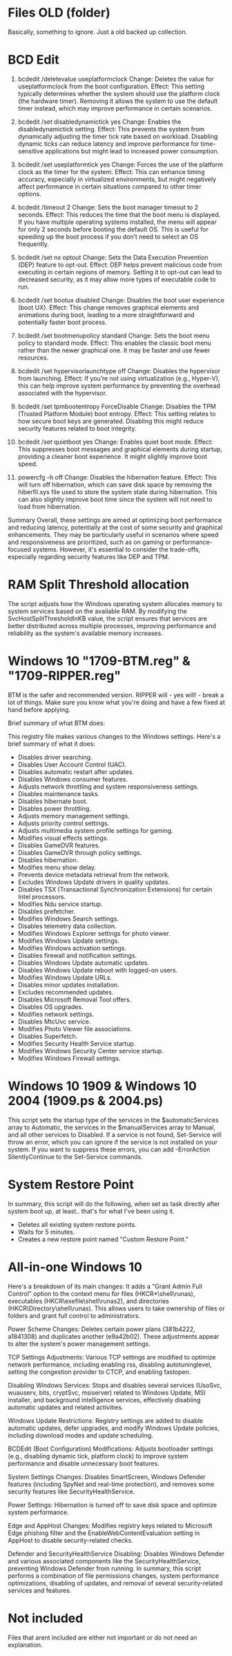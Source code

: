 # Files OLD (folder)
Basically, something to ignore. Just a old backed up collection.

# BCD Edit
1. bcdedit /deletevalue useplatformclock
Change: Deletes the value for useplatformclock from the boot configuration.
Effect: This setting typically determines whether the system should use the platform clock (the hardware timer). Removing it allows the system to use the default timer instead, which may improve performance in certain scenarios.

3. bcdedit /set disabledynamictick yes
Change: Enables the disabledynamictick setting.
Effect: This prevents the system from dynamically adjusting the timer tick rate based on workload. Disabling dynamic ticks can reduce latency and improve performance for time-sensitive applications but might lead to increased power consumption.

5. bcdedit /set useplatformtick yes
Change: Forces the use of the platform clock as the timer for the system.
Effect: This can enhance timing accuracy, especially in virtualized environments, but might negatively affect performance in certain situations compared to other timer options.

7. bcdedit /timeout 2
Change: Sets the boot manager timeout to 2 seconds.
Effect: This reduces the time that the boot menu is displayed. If you have multiple operating systems installed, the menu will appear for only 2 seconds before booting the default OS. This is useful for speeding up the boot process if you don’t need to select an OS frequently.

9. bcdedit /set nx optout
Change: Sets the Data Execution Prevention (DEP) feature to opt-out.
Effect: DEP helps prevent malicious code from executing in certain regions of memory. Setting it to opt-out can lead to decreased security, as it may allow more types of executable code to run.

11. bcdedit /set bootux disabled
Change: Disables the boot user experience (boot UX).
Effect: This change removes graphical elements and animations during boot, leading to a more straightforward and potentially faster boot process.

13. bcdedit /set bootmenupolicy standard
Change: Sets the boot menu policy to standard mode.
Effect: This enables the classic boot menu rather than the newer graphical one. It may be faster and use fewer resources.

15. bcdedit /set hypervisorlaunchtype off
Change: Disables the hypervisor from launching.
Effect: If you’re not using virtualization (e.g., Hyper-V), this can help improve system performance by preventing the overhead associated with the hypervisor.

17. bcdedit /set tpmbootentropy ForceDisable
Change: Disables the TPM (Trusted Platform Module) boot entropy.
Effect: This setting relates to how secure boot keys are generated. Disabling this might reduce security features related to boot integrity.

19. bcdedit /set quietboot yes
Change: Enables quiet boot mode.
Effect: This suppresses boot messages and graphical elements during startup, providing a cleaner boot experience. It might slightly improve boot speed.

21. powercfg -h off
Change: Disables the hibernation feature.
Effect: This will turn off hibernation, which can save disk space by removing the hiberfil.sys file used to store the system state during hibernation. This can also slightly improve boot time since the system will not need to load from hibernation.

Summary
Overall, these settings are aimed at optimizing boot performance and reducing latency, potentially at the cost of some security and graphical enhancements. They may be particularly useful in scenarios where speed and responsiveness are prioritized, such as on gaming or performance-focused systems. However, it's essential to consider the trade-offs, especially regarding security features like DEP and TPM.

# RAM Split Threshold allocation
The script adjusts how the Windows operating system allocates memory to system services based on the available RAM. By modifying the SvcHostSplitThresholdInKB value, the script ensures that services are better distributed across multiple processes, improving performance and reliability as the system's available memory increases.

# Windows 10 "1709-BTM.reg" & "1709-RIPPER.reg"
BTM is the safer and recommended version.
RIPPER will - yes will! - break a lot of things. Make sure you know what you're doing and have a few fixed at hand before applying.

Brief summary of what BTM does:

This registry file makes various changes to the Windows settings. Here's a brief summary of what it does:<br>
- Disables driver searching.<br>
- Disables User Account Control (UAC).<br>
- Disables automatic restart after updates.<br>
- Disables Windows consumer features.<br>
- Adjusts network throttling and system responsiveness settings.<br>
- Disables maintenance tasks.<br>
- Disables hibernate boot.<br>
- Disables power throttling.<br>
- Adjusts memory management settings.<br>
- Adjusts priority control settings.<br>
- Adjusts multimedia system profile settings for gaming.<br>
- Modifies visual effects settings.<br>
- Disables GameDVR features.<br>
- Disables GameDVR through policy settings.<br>
- Disables hibernation.<br>
- Modifies menu show delay.<br>
- Prevents device metadata retrieval from the network.<br>
- Excludes Windows Update drivers in quality updates.<br>
- Disables TSX (Transactional Synchronization Extensions) for certain Intel processors.<br>
- Modifies Ndu service startup.<br>
- Disables prefetcher.<br>
- Modifies Windows Search settings.<br>
- Disables telemetry data collection.<br>
- Modifies Windows Explorer settings for photo viewer.<br>
- Modifies Windows Update settings.<br>
- Modifies Windows activation settings.<br>
- Disables firewall and notification settings.<br>
- Disables Windows Update automatic updates.<br>
- Disables Windows Update reboot with logged-on users.<br>
- Modifies Windows Update URLs.<br>
- Disables minor updates installation.<br>
- Excludes recommended updates.<br>
- Disables Microsoft Removal Tool offers.<br>
- Disables OS upgrades.<br>
- Modifies network settings.<br>
- Disables MtcUvc service.<br>
- Modifies Photo Viewer file associations.<br>
- Disables Superfetch.<br>
- Modifies Security Health Service startup.<br>
- Modifies Windows Security Center service startup.<br>
- Modifies Windows Firewall settings.<br>

# Windows 10 1909 & Windows 10 2004 (1909.ps & 2004.ps)
This script sets the startup type of the services in the $automaticServices array to Automatic, the services in the $manualServices array to Manual, and all other services to Disabled. If a service is not found, Set-Service will throw an error, which you can ignore if the service is not installed on your system. If you want to suppress these errors, you can add -ErrorAction SilentlyContinue to the Set-Service commands.

# System Restore Point
In summary, this script will do the following, when set as task directly after system boot up, at least.. that's for what I've been using it.
- Deletes all existing system restore points.
- Waits for 5 minutes.
- Creates a new restore point named "Custom Restore Point."

# All-in-one Windows 10
Here's a breakdown of its main changes:
It adds a "Grant Admin Full Control" option to the context menu for files (HKCR\*\shell\runas), executables (HKCR\exefile\shell\runas2), and directories (HKCR\Directory\shell\runas). This allows users to take ownership of files or folders and grant full control to administrators.

Power Scheme Changes:
Deletes certain power plans (381b4222, a1841308) and duplicates another (e9a42b02). These adjustments appear to alter the system's power management settings.

TCP Settings Adjustments:
Various TCP settings are modified to optimize network performance, including enabling rss, disabling autotuninglevel, setting the congestion provider to CTCP, and enabling fastopen.

Disabling Windows Services:
Stops and disables several services (UsoSvc, wuauserv, bits, cryptSvc, msiserver) related to Windows Update, MSI installer, and background intelligence services, effectively disabling automatic updates and related activities.

Windows Update Restrictions:
Registry settings are added to disable automatic updates, defer upgrades, and modify Windows Update policies, including download modes and update scheduling.

BCDEdit (Boot Configuration) Modifications:
Adjusts bootloader settings (e.g., disabling dynamic tick, platform clock) to improve system performance and disable unnecessary boot features.

System Settings Changes:
Disables SmartScreen, Windows Defender features (including SpyNet and real-time protection), and removes some security features like SecurityHealthService.

Power Settings:
Hibernation is turned off to save disk space and optimize system performance.

Edge and AppHost Changes:
Modifies registry keys related to Microsoft Edge phishing filter and the EnableWebContentEvaluation setting in AppHost to disable security-related checks.

Defender and SecurityHealthService Disabling:
Disables Windows Defender and various associated components like the SecurityHealthService, preventing Windows Defender from running.
In summary, this script performs a combination of file permissions changes, system performance optimizations, disabling of updates, and removal of several security-related services and features.

# Not included
Files that arent included are either not important or do not need an explanation.

